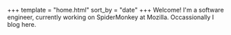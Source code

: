 +++
template = "home.html"
sort_by = "date"
+++
Welcome! I'm a software engineer, currently working on SpiderMonkey at Mozilla.
Occassionally I blog here.
